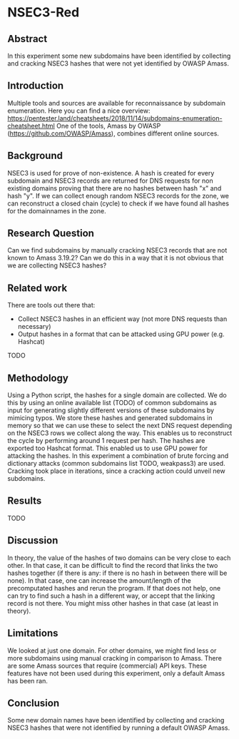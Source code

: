 # NSEC3-Red

## Abstract
In this experiment some new subdomains have been identified by collecting and cracking NSEC3 hashes that were not yet identified by OWASP Amass.

## Introduction
Multiple tools and sources are available for reconnaissance by subdomain enumeration. Here you can find a nice overview:
https://pentester.land/cheatsheets/2018/11/14/subdomains-enumeration-cheatsheet.html
One of the tools, Amass by OWASP (https://github.com/OWASP/Amass), combines different online sources.

## Background
NSEC3 is used for prove of non-existence. A hash is created for every subdomain and NSEC3 records are returned for DNS requests for non existing domains proving that there are no hashes between hash "x" and hash "y". If we can collect enough random NSEC3 records for the zone, we can reconstruct a closed chain (cycle) to check if we have found all hashes for the domainnames in the zone.

## Research Question
Can we find subdomains by manually cracking NSEC3 records that are not known to Amass 3.19.2?
Can we do this in a way that it is not obvious that we are collecting NSEC3 hashes?

## Related work
There are tools out there that:
- Collect NSEC3 hashes in an efficient way (not more DNS requests than necessary)
- Output hashes in a format that can be attacked using GPU power (e.g. Hashcat) 

TODO

## Methodology
Using a Python script, the hashes for a single domain are collected. We do this by using an online available list (TODO) of common subdomains as input for generating slightly different versions of these subdomains by mimicing typos. We store these hashes and generated subdomains in memory so that we can use these to select the next DNS request depending on the NSEC3 rows we collect along the way. This enables us to reconstruct the cycle by performing around 1 request per hash.
The hashes are exported too Hashcat format. This enabled us to use GPU power for attacking the hashes. In this experiment a combination of brute forcing and dictionary attacks (common subdomains list TODO, weakpass3) are used. Cracking took place in iterations, since a cracking action could unveil new subdomains.

## Results
TODO

## Discussion
In theory, the value of the hashes of two domains can be very close to each other. In that case, it can be difficult to find the record that links the two hashes together (if there is any: if there is no hash in between there will be none). 
In that case, one can increase the amount/length of the precomputated hashes and rerun the program. If that does not help, one can try to find such a hash in a different way, or accept that the linking record is not there. You might miss other hashes in that case (at least in theory). 

## Limitations
We looked at just one domain. For other domains, we might find less or more subdomains using manual cracking in comparison to Amass.
There are some Amass sources that require (commercial) API keys. These features have not been used during this experiment, only a default Amass has been ran.

## Conclusion
Some new domain names have been identified by collecting and cracking NSEC3 hashes that were not identified by running a default OWASP Amass.
